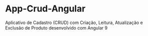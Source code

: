# App-Crud-Angular
Aplicativo de Cadastro (CRUD) com Criação, Leitura, Atualização e Exclusão de Produto desenvolvido com Angular 9
